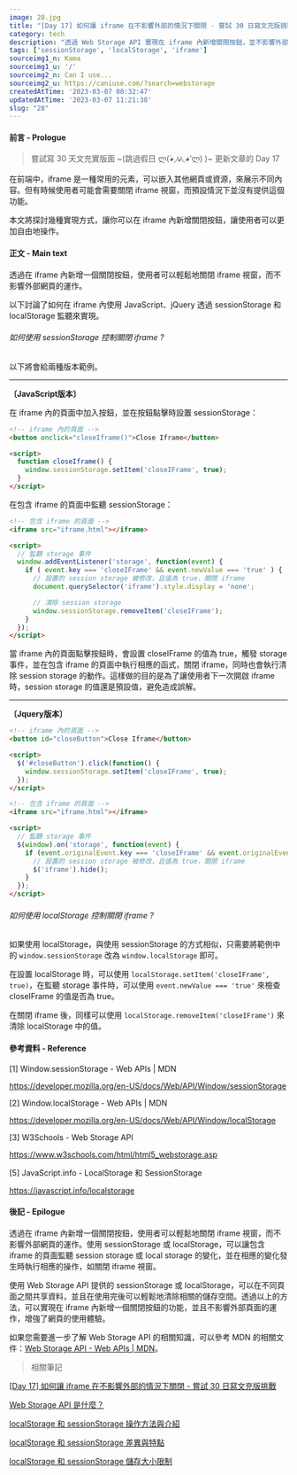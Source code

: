 ```yaml
---
image: 28.jpg
title: "[Day 17] 如何讓 iframe 在不影響外部的情況下關閉 - 嘗試 30 日寫文充版挑戰"
category: tech
description: "透過 Web Storage API 實現在 iframe 內新增關閉按鈕，並不影響外部頁面。"
tags: ['sessionStorage', 'localStorage', 'iframe']
sourceimg1_n: Kama
sourceimg1_u: '/'
sourceimg2_n: Can I use...
sourceimg2_u: https://caniuse.com/?search=webstorage
createdAtTime: '2023-03-07 08:32:47'
updatedAtTime: '2023-03-07 11:21:38'
slug: "28"
---
```


#### 前言 - Prologue

> 嘗試寫 30 天文充實版面 ~(跳過假日 ლ(́◕◞౪◟◕‵ლ) )~ 更新文章的 Day 17

在前端中，iframe 是一種常用的元素，可以嵌入其他網頁或資源，來展示不同內容。但有時候使用者可能會需要關閉 iframe 視窗，而預設情況下並沒有提供這個功能。

本文將探討幾種實現方式，讓你可以在 iframe 內新增關閉按鈕，讓使用者可以更加自由地操作。

#### 正文 - Main text

透過在 iframe 內新增一個關閉按鈕，使用者可以輕鬆地關閉 iframe 視窗，而不影響外部網頁的運作。

以下討論了如何在 iframe 內使用 JavaScript、jQuery 透過 sessionStorage 和 localStorage 監聽來實現。

###### 如何使用 sessionStorage 控制關閉 iframe ?

以下將會給兩種版本範例。

---

**〔JavaScript版本〕**

在 iframe 內的頁面中加入按鈕，並在按鈕點擊時設置 sessionStorage：

```html
<!-- iframe 內的頁面 -->
<button onclick="closeIframe()">Close Iframe</button>

<script>
  function closeIframe() {
    window.sessionStorage.setItem('closeIFrame', true);
  }
</script>
```

在包含 iframe 的頁面中監聽 sessionStorage：

```html
<!-- 包含 iframe 的頁面 -->
<iframe src="iframe.html"></iframe>

<script>
  // 監聽 storage 事件
  window.addEventListener('storage', function(event) {
    if ( event.key === 'closeIFrame' && event.newValue === 'true' ) {
      // 設置的 session storage 被修改，且值為 true，關閉 iframe
      document.querySelector('iframe').style.display = 'none';

      // 清除 session storage
      window.sessionStorage.removeItem('closeIFrame');
    }
  });
</script>
```

當 iframe 內的頁面點擊按鈕時，會設置 closeIFrame 的值為 true，觸發 storage 事件，並在包含 iframe 的頁面中執行相應的函式，關閉 iframe，同時也會執行清除 session storage 的動作。這樣做的目的是為了讓使用者下一次開啟 iframe 時，session storage 的值還是預設值，避免造成誤解。

---

**〔Jquery版本〕**

```html
<!-- iframe 內的頁面 -->
<button id="closeButton">Close Iframe</button>

<script>
  $('#closeButton').click(function() {
    window.sessionStorage.setItem('closeIFrame', true);
  });
</script>
```
```html
<!-- 包含 iframe 的頁面 -->
<iframe src="iframe.html"></iframe>

<script>
  // 監聽 storage 事件
  $(window).on('storage', function(event) {
    if (event.originalEvent.key === 'closeIFrame' && event.originalEvent.newValue === 'true') {
      // 設置的 session storage 被修改，且值為 true，關閉 iframe
      $('iframe').hide();
    }
  });
</script>
```

###### 如何使用 localStorage 控制關閉 iframe ?

如果使用 localStorage，與使用 sessionStorage 的方式相似，只需要將範例中的 `window.sessionStorage` 改為 `window.localStorage` 即可。

在設置 localStorage 時，可以使用 `localStorage.setItem('closeIFrame', true)`，在監聽 storage 事件時，可以使用 `event.newValue === 'true'` 來檢查 closeIFrame 的值是否為 true。

在關閉 iframe 後，同樣可以使用 `localStorage.removeItem('closeIFrame')` 來清除 localStorage 中的值。

#### 參考資料 - Reference

[1] Window.sessionStorage - Web APIs | MDN

<https://developer.mozilla.org/en-US/docs/Web/API/Window/sessionStorage>

[2] Window.localStorage - Web APIs | MDN

<https://developer.mozilla.org/en-US/docs/Web/API/Window/localStorage>

[3] W3Schools - Web Storage API

<https://www.w3schools.com/html/html5_webstorage.asp>

[5] JavaScript.info - LocalStorage 和 SessionStorage

<https://javascript.info/localstorage>

#### 後記 - Epilogue

透過在 iframe 內新增一個關閉按鈕，使用者可以輕鬆地關閉 iframe 視窗，而不影響外部網頁的運作。使用 sessionStorage 或 localStorage，可以讓包含 iframe 的頁面監聽 session storage 或 local storage 的變化，並在相應的變化發生時執行相應的操作，如關閉 iframe 視窗。

使用 Web Storage API 提供的 sessionStorage 或 localStorage，可以在不同頁面之間共享資料，並且在使用完後可以輕鬆地清除相關的儲存空間。透過以上的方法，可以實現在 iframe 內新增一個關閉按鈕的功能，並且不影響外部頁面的運作，增強了網頁的使用體驗。

如果您需要進一步了解 Web Storage API 的相關知識，可以參考 MDN 的相關文件：[Web Storage API - Web APIs | MDN](https://developer.mozilla.org/en-US/docs/Web/API/Web_Storage_API#web_storage_concepts_and_usage)。

> 相關筆記

[[Day 17] 如何讓 iframe 在不影響外部的情況下關閉 - 嘗試 30 日寫文充版挑戰](28)

[Web Storage API 是什麼？](29)

[localStorage 和 sessionStorage 操作方法與介紹](30)

[localStorage 和 sessionStorage 差異與特點](31)

[localStorage 和 sessionStorage 儲存大小限制](32)